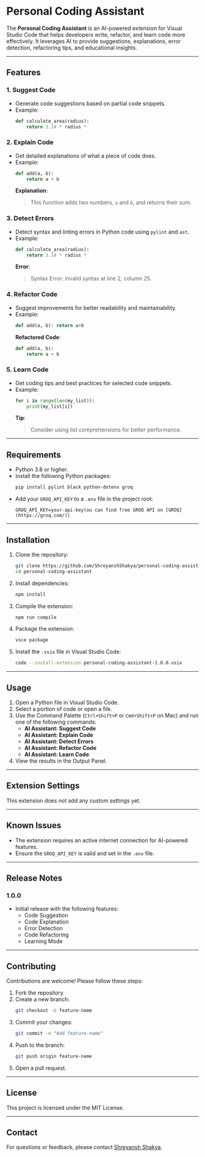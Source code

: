 # Personal Coding Assistant

The **Personal Coding Assistant** is an AI-powered extension for Visual Studio Code that helps developers write, refactor, and learn code more effectively. It leverages AI to provide suggestions, explanations, error detection, refactoring tips, and educational insights.

---

## Features

### 1. **Suggest Code**
- Generate code suggestions based on partial code snippets.
- Example:
  ```python
  def calculate_area(radius):
      return 3.14 * radius *
  ```

### 2. **Explain Code**
- Get detailed explanations of what a piece of code does.
- Example:
  ```python
  def add(a, b):
      return a + b
  ```
  **Explanation**:
  > This function adds two numbers, `a` and `b`, and returns their sum.

### 3. **Detect Errors**
- Detect syntax and linting errors in Python code using `pylint` and `ast`.
- Example:
  ```python
  def calculate_area(radius):
      return 3.14 * radius *
  ```
  **Error**:
  > Syntax Error: invalid syntax at line 2, column 25.

### 4. **Refactor Code**
- Suggest improvements for better readability and maintainability.
- Example:
  ```python
  def add(a, b): return a+b
  ```
  **Refactored Code**:
  ```python
  def add(a, b):
      return a + b
  ```

### 5. **Learn Code**
- Get coding tips and best practices for selected code snippets.
- Example:
  ```python
  for i in range(len(my_list)):
      print(my_list[i])
  ```
  **Tip**:
  > Consider using list comprehensions for better performance.

---

## Requirements

- Python 3.8 or higher.
- Install the following Python packages:
  ```bash
  pip install pylint black python-dotenv groq
  ```
- Add your `GROQ_API_KEY` to a `.env` file in the project root:
  ```
  GROQ_API_KEY=your-api-key(ou can find free GROQ API on [GROQ](https://groq.com/))
  ```

---

## Installation

1. Clone the repository:
   ```bash
   git clone https://github.com/ShreyanshShakya/personal-coding-assistant.git
   cd personal-coding-assistant
   ```

2. Install dependencies:
   ```bash
   npm install
   ```

3. Compile the extension:
   ```bash
   npm run compile
   ```

4. Package the extension:
   ```bash
   vsce package
   ```

5. Install the `.vsix` file in Visual Studio Code:
   ```bash
   code --install-extension personal-coding-assistant-1.0.0.vsix
   ```

---

## Usage

1. Open a Python file in Visual Studio Code.
2. Select a portion of code or open a file.
3. Use the Command Palette (`Ctrl+Shift+P` or `Cmd+Shift+P` on Mac) and run one of the following commands:
   - **AI Assistant: Suggest Code**
   - **AI Assistant: Explain Code**
   - **AI Assistant: Detect Errors**
   - **AI Assistant: Refactor Code**
   - **AI Assistant: Learn Code**
4. View the results in the Output Panel.

---

## Extension Settings

This extension does not add any custom settings yet.

---

## Known Issues

- The extension requires an active internet connection for AI-powered features.
- Ensure the `GROQ_API_KEY` is valid and set in the `.env` file.

---

## Release Notes

### 1.0.0
- Initial release with the following features:
  - Code Suggestion
  - Code Explanation
  - Error Detection
  - Code Refactoring
  - Learning Mode

---

## Contributing

Contributions are welcome! Please follow these steps:

1. Fork the repository.
2. Create a new branch:
   ```bash
   git checkout -b feature-name
   ```
3. Commit your changes:
   ```bash
   git commit -m "Add feature-name"
   ```
4. Push to the branch:
   ```bash
   git push origin feature-name
   ```
5. Open a pull request.

---

## License

This project is licensed under the MIT License.

---

## Contact

For questions or feedback, please contact [Shreyansh Shakya](https://github.com/ShreyanshShakya).
